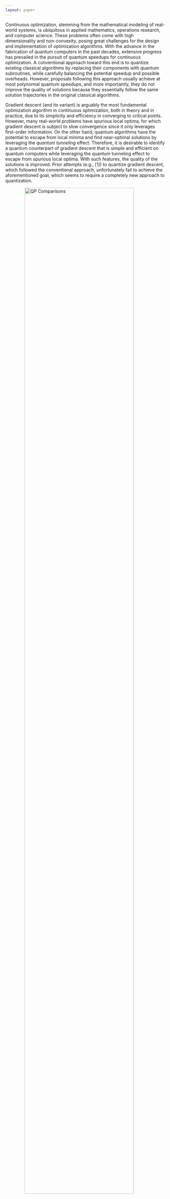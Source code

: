 ```yaml
---
layout: paper
---
```

Continuous optimization, stemming from the mathematical modeling of real-world systems, is ubiquitous in applied mathematics, operations research, and computer science. These problems often come with high dimensionality and non-convexity, posing great challenges for the design and implementation of optimization algorithms. With the advance in the fabrication of quantum computers in the past decades, extensive progress has prevailed in the pursuit of quantum speedups for continuous optimization. A conventional approach toward this end is to quantize existing classical algorithms by replacing their components with quantum subroutines, while carefully balancing the potential speedup and possible overheads. However, proposals following this approach usually achieve at most polynomial quantum speedups, and more importantly, they do not improve the quality of solutions because they essentially follow the same solution trajectories in the original classical algorithms.

Gradient descent (and its variant) is arguably the most fundamental optimization algorithm in continuous optimization, both in theory and in practice, due to its simplicity and efficiency in converging to critical points. However, many real-world problems have spurious local optima, for which gradient descent is subject to slow convergence since it only leverages first-order information. On the other hand, quantum algorithms have the potential to escape from local minima and find near-optimal solutions by leveraging the *quantum tunneling* effect. Therefore, it is desirable to identify a quantum counterpart of gradient descent that is simple and efficient on quantum computers while leveraging the quantum tunneling effect to escape from spurious local optima. With such features, the quality of the solutions is improved. Prior attempts (e.g., [1]) to quantize gradient descent, which followed the conventional approach, unfortunately fail to achieve the aforementioned goal, which seems to require a completely new approach to quantization.

<figure>
  <img
    src="{{ site.baseurl }}/assets/images/figure1_small.png"
    alt="QP Comparisons"
    style="display: block; margin-left: auto; margin-right: auto; width: 90%"
  />
  <figcaption>
    <strong>Figure 1: Schematic of Quantum Hamiltonian Descent (QHD).</strong>
    <strong>A.</strong> Road map showing the conventional and our approach of quantizing classical gradient descent (GD). Specifically, QHD is derived through the path-integral quantization of the dynamical system corresponding to the continuous-time limit of classical GD, and hence can be deemed as the path integral of the algorithmic trajectories of classical GD. 
    <strong>B.</strong> Four major technical steps in the derivation of QHD.
    <strong>C.</strong> An illustrative example where classical GD with bad initialization will be trapped in a local minimum, while QHD can easily escape and find near-optimal solutions by taking the path integral of trajectories prohibited by classical mechanics.
  </figcaption>
</figure>

## A genuine quantum gradient descent
Our main observation is a seemingly unrelated connection between gradient descent and dynamical systems satisfying classical physical laws.
Precisely, it is known that the continuous-time limit of many gradient-based algorithms can be understood as classical physical dynamical systems, e.g., the Bregman-Lagrangian framework derived in [2] to model accelerated gradient descent algorithms. 
Conversely, variants of gradient-based algorithms could be emerged through the time discretization of these continuous-time dynamical systems. This two-way correspondence inspired us a second approach to quantization: instead of quantizing a subroutine in gradient descent, we can quantize the continuous-time limit of gradient descent as a whole, and the resulting quantum dynamical systems lead to quantum algorithms as seen in Figure 1A. Using the path integral formulation of quantum mechanics (Figure 1B), we quantize the Bregman-Lagrangian framework to a quantum-mechanical system described by the Schrodinger equation $$i \frac{d}{d t} \Psi(t) = \hat{H}(t) \Psi(t)$$, where $$\Psi(t)$$ is the quantum wave function, and the quantum Hamiltonian reads:

> $$\hat{H}(t) =e^{\varphi_t}\left(-\frac{1}{2}\Delta\right) + e^{\chi_t}f(x),~~~(1)$$

where $$e^{\varphi_t}$$, $$e^{\chi_t}$$ are *damping parameters* that control the energy flow in the system. We require $$e^{\varphi_t/\chi_t}\to 0$$ for large $$t$$ so the kinetic energy is gradually drained out from the system, which is crucial for the long-term convergence of the evolution. $$\Delta$$ is the Laplacian operator over Euclidean space, and $$f(x)$$ is the objective function. The Schrodinger dynamics in Eq. (1) generate a family of quantum gradient descent algorithms that we will refer to as **Quantum Hamiltonian Descent**, or simply **QHD**.

As desired, QHD inherits simplicity and efficiency from classical gradient descent. QHD takes in an easily prepared initial wave function $$\Psi(0)$$ and evolves the quantum system described by Eq. (1). The solution to the optimization problem is obtained by measuring the position observable $$\hat{x}$$ at the end of the algorithm (i.e., at time $$t=T$$). In other words, QHD is no different from a basic Hamiltonian simulation task, which can be done on digital quantum computers using standard techniques with provable efficiency. The simplicity and efficiency of QHD on quantum machines potentially make it as widely applicable as classical gradient descent.

For convex problems, we prove that QHD is guaranteed to find the global solution. In this case, the solution trajectory of QHD is analogous to that of a classical algorithm. Non-convex problems, known to be NP-hard in general, are much harder to solve. Under mild assumptions on a non-convex $$f$$, we show the global convergence of QHD given appropriate damping parameters and sufficiently long evolution time. Figure 1C shows a conceptual picture of QHD's quantum speedup: intuitively, QHD can be regarded as a *path integral* of solution trajectories, some of which are prohibited in classical gradient descent. Interference among all solution trajectories gives rise to a unique quantum phenomenon called *quantum tunneling*, which helps QHD overcome high-energy barriers and locate the global minimum.

## Performance of QHD on hard optimization problems
To visualize the difference between QHD and other classical/quantum algorithms, we test four algorithms (QHD, Quantum Adiabatic Algorithm (QAA), Nesterov's accelerated gradient descent (NAGD), and stochastic gradient descent (SGD)) via classical simulation for 22 optimization instances with diversified landscape features selected from benchmark functions for global optimization problems.[^1] QAA solves an optimization problem by simulating a quantum adiabatic evolution [3], and has been mostly applied to discrete optimization in the literature. To solve continuous optimization with QAA, a common approach is to represent each continuous variable with a finite-length bitstring so the original problem is converted to a combinatorial optimization defined on the hypercube $$\{0,1\}^N$$, where $$N$$ is the total number of bits. In our experiment, we adopt the radix-2 representation and use 7 bits for each continuous variable -- this allows QAA to handle the optimization instances as discrete problems over $$\{0,1\}^{14}$$.[^2]

<figure>
  <img
    src="{{ site.baseurl }}/assets/images/figure2_small.png"
    alt="QP Comparisons"
    style="display: block; margin-left: auto; margin-right: auto; width: 90%"
  />
  <figcaption>
    <strong>Figure 2: Quantum and classical optimization methods for two-dimensional test problems.</strong>
    <strong>A.</strong> Surface and heatmap plots of the Levy function. Samples from the distributions of QHD, QAA, NAGD, and SGD at different (effective) evolution times t = 0.1, 0.5, 2, 3, 5, 10 are shown as scatter plots.
    <strong>B.</strong> Final success probabilities of QHD, QAA, NAGD, and SGD for all 22 instances. Data are categorized into five groups by landscape features of the objective functions.
  </figcaption>
</figure>

In Figure 2A, we plot the landscape of Levy function, and the solutions from the four algorithms are shown for different evolution times $$t$$: for QHD and QAA, $$t$$ is the evolution time of the quantum dynamics; for the two classical algorithms, the effective evolution time $$t$$ is computed by multiplying the product of learning rate and the iteration number so that it is comparable to the one used in QHD and QAA. Compared with QHD, QAA converges at a much slower rate and no apparent convergence is observed within the time window. Although the two classical algorithms seem to converge faster than quantum algorithms, they have lower success probability because many solutions have been trapped in spurious local minima. Our observation made with Levy function is consistent with the results of other functions: as shown in Figure 2B, QHD has a higher success probability in most optimization instances within the same choice of evolution time. 

<figure>
  <img
    src="{{ site.baseurl }}/assets/images/figure3_small.png"
    alt="QP Comparisons"
    style="display: block; margin-left: auto; margin-right: auto; width: 90%"
  />
  <figcaption>
    <strong>Figure 3: The three-phase picture of QHD.</strong>
    <strong>A.</strong> Schematic of the three-phase picture of QHD. QAA is a long-lasting global search procedure. QHD experiences three different phases and it has faster convergence for continuous problems. 
    <strong>B.</strong> Surface plots of the probability density in QHD for the Levy function.
    <strong>C.</strong> Probability spectrum of QHD.
    <strong>D.</strong> Success probabilities of QHD and QAA.
    <strong>E.</strong> The energy ratio in QHD shown as a function of time t.
  </figcaption>
</figure>

Zooming in the QHD dynamics, we find rich dynamical properties in different stages of evolution. Figure 3B shows the quantum probability densities of QHD at different evolution times: the wave function is highly oscillatory in the beginning (t = 0.1, 0.5); then, it starts moving towards the global minimum (t = 1, 2); finally, it is clustered around the global minimum and converges as like the classical gradient descent (t = 5, 10). This three-stage evolution is not only seen in Levy function, but also observed in many other instances. We thus propose to divide QHD's evolution in solving optimization problems into three consecutive phases called the **kinetic phase**, the **global search phase**, and the **descent phase** according to the above observation.

The three-phase picture of QHD could be supported by a few quantitative characterizations of the QHD evolution. One such characterization is the probability spectrum of QHD, which shows the decomposition of the wave function to different energy levels (Figure 3C). QHD begins with a major ground-energy component and a minor low-energy component.[^3] During the global search phase, the low-energy component is absorbed into the ground-energy component, indicating that QHD finds the global minimum (Figure 3D). The energy ratio $$E_1/E_0$$ is another characterization of the three phases in QHD (Figure 3E), where $$E_0$$ (or $$E_1$$) is the ground (or first excited) energy of the QHD Hamiltonian $$\hat{H}(t)$$. In the kinetic phase, the kinetic energy $$-\frac{1}{2}\Delta$$ dominates in the system Hamiltonian so we have $$E_1/E_0\approx 2.5$$, which is the same as in a free-particle system. In the descent phase, the QHD Hamiltonian enters the ''semi-classical regime'' and the energy ratio can be theoretically computed based on the objective function.[^4]

The three-phase picture of QHD sheds light on why QAA has slower convergence. Compared to QHD, QAA has neither kinetic phase nor descent phase. In the kinetic phase, QHD averages the initial wave function over the whole search space to reduce to risk of poor initialization; while QAA remains in the ground state so it never gains as much kinetic energy. In the descent phase, QHD depicts similar convergence as classical gradient descent and its convergence is insensitive to spatial resolution; such fast convergence is not seen in QAA.

From the perspective of QAA, the use of the radix-2 representation scrambles the Euclidean topology so that the resulting discrete problem is even harder than the original problem. Failed to incorporate the continuity structure, QAA is hence sensitive to the resolution of spatial discretization -- we observe that higher resolutions often cause worse QAA performance.Of course, radix-2 representation is not the only way to discretize a continuous problem. One can lift QAA to the continuous domain by choosing its Hamiltonian over a continuous space in a general way.  From this perspective, QHD could be possibly interpreted as a special version of the general QAA with a particular choice of the Hamiltonian. However, some existing results [4] suggest that QHD may have fast convergence that the general theory of QAA fails to explain.

## Large-scale empirical study based on analog implementation
The great promise of QHD could lie in solving high-dimensional non-convex problems in real world, however, a large-scale empirical study is infeasible with classical simulation due to the curse of dimensionality. Even though theoretically efficient, an implementation of QHD instances of reasonable sizes on digital quantum computers would cost a gigantic number of fault-tolerant quantum gates,[^5], which renders any  empirical study based on digital implementation a dead end for the near term.

Analog quantum computers (or quantum simulators) are alternative devices that directly emulate certain quantum Hamiltonian evolution without quantum gates, and usually have limited programmability. However, recent experimental results suggest a great advantage of continuous-time analog quantum devices over the digital ones for quantum simulation in the NISQ era due to their scalability and low overhead in simulation tasks. Compared with normal quantum algorithms that are typically described by quantum circuits, a unique feature of QHD is that its description is already a Hamiltonian simulation task by itself, which make it possible to leverage near-term analog devices for its implementation. 

A conceptually simple analog implementation of QHD would be building a quantum simulator whose Hamiltonian exactly matches the QHD Hamiltonian, which is, however, not very feasible in practice. A more pragmatic strategy is to *embed* the QHD Hamiltonian into existing analog simulators so we can emulate QHD as part of the full dynamics. To this end, we introduce the **Quantum Ising Machine** (or simply **QIM**), as an abstract model for some of the most powerful analog quantum simulators nowadays, which is described by the following quantum Ising Hamiltonian:

> $$H(t) = - \frac{A(t)}{2} \left(\sum_j \sigma^{(j)}_x\right) + \frac{B(t)}{2} \left(\sum_j h_j \sigma^{(j)}_z + \sum_{j>k} J_{j,k} \sigma^{(j)}_z \sigma^{(k)}_z\right),~~~(2)$$

where $$\sigma^{(j)}_x$$ and $$\sigma^{(j)}_z$$ are the Pauli-X and Pauli-Z operator acting on the j-th qubit, $$A(t)$$ and $$B(t)$$ are time-dependent control functions. The controllability of $$A(t), B(t), h_j, J_{j,k}$$ represents the programmability of QIMs, which would depend on the specific instantiation of QIM such as [D-Wave systems](https://www.dwavesys.com/), [QuEra neutral-atom system](https://www.quera.com/), and so on.

At a high level, our Hamiltonian embedding technique works as follows: (i) discretize the QHD Hamiltonian Eq. (1) to a finite-dimensional matrix; (ii) identify an invariant subspace $$\mathcal{S}$$ of the simulator Hamiltonian for the evolution; (iii) the simulator Hamiltonian Eq. (2) is properly programmed so its restriction to the invariant subspace $$\mathcal{S}$$ matches the discretized QHD Hamiltonian. In this way, we effectively simulate the QHD Hamiltonian in the subspace $$\mathcal{S}$$ (called the *encoding* subspace) of the full simulator Hilbert space. By measuring the encoding subspace at the end of the analog emulation, we obtain solutions to an optimization problem.

Precisely, consider the one-dimensional case of QHD Hamiltonian that is $$\hat{H}(t) = e^{\varphi_t}(-\frac{1}{2}\frac{\partial^2}{\partial x^2})+e^{\chi_t}f$$. Following a standard discretization by the finite difference method, QHD Hamiltonian becomes $$\hat{H}(t)= -\frac{1}{2}e^{\varphi_t}\hat{L}+e^{\chi_t}\hat{F}$$ where the second-order derivative $$\frac{\partial^2}{\partial x^2}$$ becomes a tridiagonal matrix (denoted by $$\hat{L}$$), and the potential operator $$f$$ is reduced to a diagonal matrix (denoted by $$\hat{F}$$). 

We identify the so-called *Hamming encoding* subspace $$\mathcal{S}_H$$ which is spanned by (n+1) *Hamming states* $$\{\ket{H_j}:j=0,1,\dots,n\}$$ for any $$n$$-qubit QIM. The $$j$$-th Hamming state $$\ket{H_j}$$ is the uniform superposition of bitstring states with Hamming weight (i.e., the number of ones in a bitstring) $$j$$:

> $$\ket{H_j} = \frac{1}{\sqrt{C_j}}\sum_{|b|=j}\ket{b},$$

where $$C_j$$ is the number of states with Hamming weight $$j$$. For example, there are $$n$$ bitstring states with Hamming weight 1: $$\ket{0\dots001}$$,$$\ket{0\dots010}$$,...,$$\ket{1\dots000}$$, and the Hamming-1 state $$\ket{H_1}$$ is the uniform superposition of all the $$n$$ states. By choosing appropriate parameters $$h_j$$, $$J_{j,k}$$ in Eq. (2), the subspace $$\mathcal{S}_H$$ is invariant under the QIM Hamiltonian. Moreover, the restriction of the first term $$\sum^r_{j=1} \sigma^{j}_x$$ onto $$\mathcal{S}_H$$ resembles the tridiagonal matrix $$\hat{L}$$, and the restriction of the second term in the QIM Hamiltonian (with Pauli-Z and -ZZ operators) represents a discretized quadratic function $$\hat{F}$$. A measurement on $$\mathcal{S}_H$$ can be effectively conducted by measuring the full simulator Hilbert space in the computational basis with a simple post-processing. The Hamming encoding construction is readily generalizable to higher-dimensional Laplacian operator $$\Delta$$ and quadratic polynomial functions $$f$$.

Our Hamming encoding enables an empirical study of a self-interesting optimization problem called quadratic programming (QP) on quantum simulators. Specifically, we consider QP with box constraints:
> $$\text{minimize}\qquad f(x)=\frac{1}{2} x^\top \mathbf{Q} x + \mathbf{b}^\top x,~~\text{subject to}~~\mathbf{0} \preccurlyeq x \preccurlyeq \mathbf{1},$$

where $$\mathbf{0}$$ and $$\mathbf{1}$$ are $$n$$-dimensional vectors of all zeros and all ones, respectively. QP problems are the simplest case of nonlinear programming and they appear in almost all major fields in computational sciences. Despite of their simplicity and ubiquity, non-convex QP problems (i.e., the Hessian matrix $$\mathbf{Q}$$ is indefinite) are known to be NP-hard in general.

We implement QHD on the D-Wave system[^6], which instantiates QIM and allows the control of thousands of physical qubits with decent connectivity. While existing libraries of QP benchmark instances are natural candidates for our empirical study, most of them can not be mapped to the D-Wave system because of its limited connectivity. We instead create a new test benchmark with 160 randomly generated QP instances in various dimensions (5, 50, 60, 75) whose Hessian matrices are indefinite and sparse[^7], an analog implementation of which are possible on the D-Wave machine (referred as DW-QHD).

We compare DW-QHD with 6 other state-of-the-art solvers in our empirical study: DW-QAA (baseline QAA implemented on D-Wave), [IPOPT](https://coin-or.github.io/Ipopt/), [SNOPT](https://ccom.ucsd.edu/~optimizers/solvers/snopt/), MATLAB's $$\texttt{fmincon}$$ (with "SQP" solver), [QCQP](https://stanford.edu/~boyd/papers/qcqp.html), and a basic Scipy $$\texttt{minimize}$$ function (with "TNC" solver). In the two quantum methods (DW-QHD, DW-QAA), we discretize the search space $$[0,1]^d$$ into a regular mesh grid with 8 cells per edge due to the limited number of qubits on the D-Wave machine. To compensate the loss of the resolution, we post-process the coarse-grained D-Wave results by the Scipy $$\texttt{minimize}$$ function, which is a local gradient solver mimicking the descent phase of a higher-resolution QHD and only has mediocre performance by itself. The choice of classical solvers covers a variety of state-of-the-art optimization methods, including gradient-based local search (Scipy $$\texttt{minimize}$$, interior-point method (IPOPT), sequential quadratic programming (SNOPT, MATLAB), and heuristic convex relaxation (QCQP). Finally, to investigate the quality of the D-Wave machine in implementing QHD and QAA, we also classically simulate QHD and QAA for the 5-dimensional instances (Sim-QHD, Sim-QAA).[^8]

We use the **time-to-solution** (TTS) metric [5] to compare the performance of solvers. TTS is the number of trials (i.e., initialization for classical solvers or shot for quantum solvers) required to obtain the correct global solution[^9] up to 0.99 success probability:
> $$\text{TTS} = t_f \times \Big\lceil\frac{\ln(1-0.99)}{\ln(1-p_s)}\Big\rceil,$$

where $$t_f$$ is the average runtime per trial, and $$p_s$$ is the success probability of finding the global solution in a given trial. We run 1000 trials per instance and compute the TTS for each solver.

<figure>
  <img
    src="{{ site.baseurl }}/assets/images/QPComparison.png"
    alt="QP Comparisons"
    style="display: block; margin-left: auto; margin-right: auto; width: 90%"
  />
  <figcaption>
    <strong>Figure 4: Experiment results for quadratic programming problems.</strong>
    Box plots of the time-to-solution (TTS) of selected quantum/classical solvers, gathered from four randomly generated quadratic programming benchmarks (<strong>A</strong>: 5-dimensional, <strong>B</strong>: 50-dimensional, <strong>C</strong>: 60-dimensional, <strong>D</strong>: 75-dimensional). The left and right boundaries of a box show the lower and upper quartile of the TTS data measured by applying the corresponding solver to all instances in the benchmark, while the whiskers extend to show the rest of the TTS distribution. The median of the TTS distribution is shown as a black vertical line in the box. In each panel, the median line of the best solver extends to show the comparison with all other solvers.
  </figcaption>
</figure>

In Figure 4, we show the distribution of TTS for different solvers. We also provide [spreadsheets](https://github.com/jiaqileng/quantum-hamiltonian-descent/tree/main/plot/fig4/qp_data) that summarize the test results for the QP benchmark. In the 5-dimensional case (Figure 4A), Sim-QHD has the lowest TTS, and the quantum methods are generally more efficient than classical solvers. Note that, with a much shorter annealing time ($$t_f=1\mu s$$ for Sim-QHD and $$t_f=800\mu s$$ for DW-QHD), Sim-QHD still does better than DW-QHD, indicating the D-Wave system is subject to a significant load of noises and decoherence. Interestingly, Sim-QAA ($$t_f=1\mu s$$) is worse than DW-QAA ($$t_f=800\mu s$$), which shows QAA indeed has much slower convergence. In the higher dimensional cases (Figure 4B,C,D), DW-QHD has the lowest median TTS among all tested solvers. Despite of the infeasibility of running Sim-QHD in high dimensions, our observation in the 5-dimensional case suggests that an ideal implementation of QHD could perform much better than DW-QHD, and therefore all other tested solvers in high dimensions.

It is worth noting that DW-QHD does not outperform industrial-level nonlinear programming solvers such as Gurobi and CPLEX. In our experiment, Gurobi usually solves the high-dimensional QP problems with TTS no more than 0.01s. These solvers approximate the nonlinear problem by potentially exponentially many linear programming subroutines and use a branch-and-bound strategy for a smart but exhaustive search of the solution.[^10] However, the restriction of the D-Wave machine (e.g., programmability and decoherence) forces us to test on very sparse QP instances, which can be efficiently solved by highly-optimized industrial-level branch-and-bound solvers. On the other side, we believe that QHD should be more appropriately deemed as a quantum upgrade of classical GD, which would more conceivably replace the role of GD rather than the entire branch-and-bound framework in classical optimizers.

## Conclusions
In this work, we propose Quantum Hamiltonian Descent as a genuine quantum counterpart of classical gradient descent through a path-integral quantization of classical algorithms. Similar to classical GD, QHD is simple and efficient to implement on quantum computers; meanwhile, it leverages the quantum tunneling effect to escape from spurious local minima, which we believe could replace the role of classical GD in many optimization algorithms. Moreover, with the newly developed Hamiltonian embedding technique, we conduct a large-scale empirical study of QHD on non-convex quadratic programming instances up to 75 dimensions,  via an analog implementation of QHD on the D-Wave instantiation of a quantum Ising Hamiltonian simulator. We believe that QHD could be readily used as a benchmark algorithm for other quantum or semi-quantum analog devices, for testing the quality of the devices and conducting more empirical study of QHD.


### References
[1] Patrick Rebentrost, Maria Schuld, Leonard Wossnig, Francesco Petruccione, and Seth Lloyd, *Quantum gradient descent and newton’s method for constrained polynomial optimization*, New Journal of Physics 21 (2019), no. 7, 073023.

[2] Andre Wibisono, Ashia C Wilson, and Michael I Jordan, *A variational perspective on accelerated methods in optimization*, Proceedings of the National Academy of Sciences 113 (2016), no. 47, E7351–E7358.

[3] Edward Farhi, Jeffrey Goldstone, Sam Gutmann, Joshua Lapan, Andrew Lundgren, and Daniel Preda, *A quantum adiabatic evolution algorithm applied to random instances of an np-complete problem*, Science 292 (2001), no. 5516, 472–475.

[4] Gheorghe Nenciu, *Linear adiabatic theory: exponential estimates*, Communications in Mathematical Physics 152 (1993), no. 3, 479–496.

[5] Troels F Rønnow, Zhihui Wang, Joshua Job, Sergio Boixo, Sergei V Isakov, David Wecker, John M Martinis, Daniel A Lidar, and Matthias Troyer, *Defining and detecting quantum speedup*, Science 345 (2014), no. 6195, 420–424.



### Footnotes

[^1]: More details of the 22 optimization instances can be found in the ''Nonconvex 2D'' section.
[^2]: Effectively, this means we discretize the continuous domain $$[0,1]^2$$ into a $$128 \times 128$$ mesh grid.
[^3]: No high-energy component with energy level $\ge 10$ is found.
[^4]: For Levy function, the predicted semi-classical energy ratio reads $$E_1/E_0\approx1.38$$, which matches our numerical data.
[^5]: We compute the count of T gates in the digital implementation of QHD. It turns out that solving 50-dimensional problems with low resolution will cost hundreds of millions of fault-tolerant T gates.
[^6]: We access the D-Wave **advantage_system6.1** through [Amazon Braket](https://aws.amazon.com/braket/).
[^7]: See the "Quadratic Programming" section for more details.
[^8]: Note that we numerically compute Sim-QHD and Sim-QAA for $$t_f = 1 \mu s$$, which is much shorter than the time we set in the D-Wave experiment (in DW-QHD and DW-QAA, we choose $$t_f = 800 \mu s$$.
[^9]: For each test instance, the global solution is obtained by Gurobi.
[^10]: We show that the runtime of Gurobi scales exponentially with respect to the problem dimension for QP.